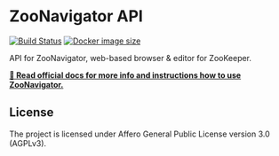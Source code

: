 ZooNavigator API
================

[![Build Status](https://travis-ci.org/elkozmon/zoonavigator-api.svg?branch=master)](https://travis-ci.org/elkozmon/zoonavigator-api) 
[![Docker image size](https://images.microbadger.com/badges/image/elkozmon/zoonavigator-api.svg)](https://hub.docker.com/r/elkozmon/zoonavigator-api)


API for ZooNavigator, web-based browser & editor for ZooKeeper. 


[**📘 Read official docs for more info and instructions how to use ZooNavigator.**](https://www.elkozmon.com/zoonavigator)


License
-------

The project is licensed under Affero General Public License version 3.0 (AGPLv3).
